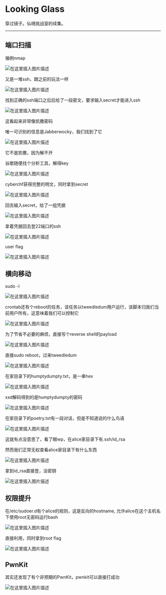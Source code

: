 # Looking Glass

穿过镜子。仙境挑战室的续集。

---

## 端口扫描

循例nmap

![在这里插入图片描述](https://img-blog.csdnimg.cn/777c5354071844f3a78183e1c7b5af34.png)

又是一堆ssh，跟之前的玩法一样

![在这里插入图片描述](https://img-blog.csdnimg.cn/5835d2a2fe2b4ccab57613e7ac86d24e.png)

找到正确的ssh端口之后后给了一段密文，要求输入secret才能进入ssh

![在这里插入图片描述](https://img-blog.csdnimg.cn/445d33c2fcb04ac69deb45d40a1ec96f.png)

这看起来非常像凯撒密码

唯一可识别的信息是Jabberwocky，我们找到了它

![在这里插入图片描述](https://img-blog.csdnimg.cn/cedf95abe22546d39e7e6a12cf1487ad.png)

它不是凯撒，因为解不开

谷歌随便找个分析工具，解得key

![在这里插入图片描述](https://img-blog.csdnimg.cn/41edd2462dfd45129d23cdf885567972.png)

cyberchf获得完整的明文，同时拿到secret

![在这里插入图片描述](https://img-blog.csdnimg.cn/02a5ed0aa569415aa1b9783b0f8dd477.png)

回去输入secret，给了一组凭据

![在这里插入图片描述](https://img-blog.csdnimg.cn/d11fe043084949acba51f908387eef5e.png)

拿着凭据回去登22端口的ssh

![在这里插入图片描述](https://img-blog.csdnimg.cn/b7256d9563d6497cbf97edcd4520533e.png)

user flag

![在这里插入图片描述](https://img-blog.csdnimg.cn/787b6c7a040d4f0b80fbedd0c0a73066.png)

## 横向移动

sudo -l

![在这里插入图片描述](https://img-blog.csdnimg.cn/0f7f30b8be2a499bb5d205990329bba8.png)

crontab还有个reboot的任务，该任务以tweedledum用户运行，该脚本归我们当前用户所有，这意味着我们可以控制它

![在这里插入图片描述](https://img-blog.csdnimg.cn/d1a58ceff9d84ede843aab65c7f48273.png)

为了节省不必要的麻烦，直接写个reverse shell的payload

![在这里插入图片描述](https://img-blog.csdnimg.cn/6adf00c93dff4b7988439c07fcdc010a.png)

直接sudo reboot，过来tweedledum

![在这里插入图片描述](https://img-blog.csdnimg.cn/35a768cd53d944ce934631f99afee266.png)

在家目录下的humptydumpty.txt，是一串hex

![在这里插入图片描述](https://img-blog.csdnimg.cn/e2c572a9cdec4d5fbfd649b59a0469cd.png)

xxd解码得到的是humptydumpty的密码

![在这里插入图片描述](https://img-blog.csdnimg.cn/04f69cc9deed41319e423da6035e5630.png)

在家目录下的poetry.txt有一段对话，但是不知道说的什么鸟语

![在这里插入图片描述](https://img-blog.csdnimg.cn/d8e748772fe14de4840dd542372ffd29.png)

这就有点没意思了，看了眼wp，在alice家目录下有.ssh/id_rsa

然而我们正常无权查看alice家目录下有什么东西

![在这里插入图片描述](https://img-blog.csdnimg.cn/392f88c9913449f78cac74cde3f9eb1d.png)

拿到id_rsa直接登，没密钥

![在这里插入图片描述](https://img-blog.csdnimg.cn/4595fb8ae71d40398dbacc920767ab68.png)

## 权限提升

在/etc/sudoer.d有个alice的规则，这是反向的hostname, 允许alice在这个主机名下使用root无密码运行bash

![在这里插入图片描述](https://img-blog.csdnimg.cn/910ae885f79a4fcf8d5f6c1283e368c5.png)

直接利用，同时拿到root flag

![在这里插入图片描述](https://img-blog.csdnimg.cn/5af89cc7a95f43ca82bcd2a13ffddcdc.png)

## PwnKit

其实还发现了有个非预期的PwnKit，pwnkit可以直接打成功

![在这里插入图片描述](https://img-blog.csdnimg.cn/8bb3db98ba7642a98f59763c829bd114.png)
